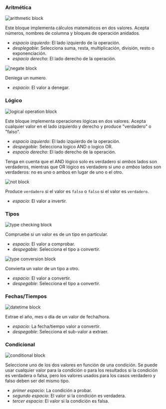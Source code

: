 <div id="arithmetic">
<h3>Aritmética</h3>

<img class="block" src="{{ './op_arithmetic.svg' | relative_url }}" alt="arithmetic block"/>

Este bloque implementa cálculos matemáticos en dos valores.
Acepta números, nombres de columna y bloques de operación anidados.

- *espacio izquierdo*: El lado izquierdo de la operación.
- *desplegable*: Selecciona suma, resta, multiplicación, división, resto o exponenciación.
- *espacio derecho*: El lado derecho de la operación.

<img class="block" src="{{ './op_negate.svg' | relative_url }}" alt="negate block"/>

Deniega un numero.

- *espacio*: El valor a denegar.
</div>

<div id="logical">
<h3>Lógico</h3>

<img class="block" src="{{ './op_logical.svg' | relative_url }}" alt="logical operation block"/>

Este bloque implementa operaciones lógicas en dos valores.
Acepta cualquier valor en el lado izquierdo y derecho
y produce "verdadero" o "falso".

- *espacio izquierdo*: El lado izquierdo de la operación.
- *despegable*: Selecciona logico AND o logico OR.
- *espacio derecho*: El lado derecho de la operación.

Tenga en cuenta que el AND lógico solo es verdadero si *ambos* lados son verdaderos, mientras que OR lógico es verdadero si *uno o ambos* lados son verdaderos: no es uno o ambos en lugar de uno o el otro.

<img class="block" src="{{ './op_not.svg' | relative_url }}" alt="not block"/>

Produce `verdadero` si el valor es `falso` o `falso` si el valor es `verdadero`.

- *espacio*: El valor a invertir.
</div>

<div id="type">
<h3>Tipos</h3>

<img class="block" src="{{ './op_type.svg' | relative_url }}" alt="type checking block"/>

Compruebe si un valor es de un tipo en particular.

- *espacio*: El valor a comprobar.
- *despegable*: Selecciona el tipo a convertir.

<img class="block" src="{{ './op_convert.svg' | relative_url }}" alt="type conversion block"/>

Convierta un valor de un tipo a otro.

- *espacio*: El valor a convertir.
- *despegable*: Selecciona el tipo a convertir.
</div>

<div id="datetime">
<h3>Fechas/Tiempos</h3>

<img class="block" src="{{ './op_datetime.svg' | relative_url }}" alt="datetime block"/>

Extrae el año, mes o día de un valor de fecha/hora.

- *espacio*: La fecha/tiempo valor a convertir.
- *despegable*: Selecciona el sub-valor a extraer.
</div>

<div id="conditional">
<h3>Condicional</h3>

<img class="block" src="{{ './op_conditional.svg' | relative_url }}" alt="conditional block"/>

Seleccione uno de los dos valores en función de una condición.
Se puede usar cualquier valor para la condición o para los resultados si la condición es verdadera o falsa,
pero los valores usados para los casos verdadero y falso deben ser del mismo tipo.

- *primer espacio*: La condición a probar.
- *segundo espacio*: El valor si la condición es verdadera.
- *tercer espacio*: El valor si la condición es falsa.
</div>
